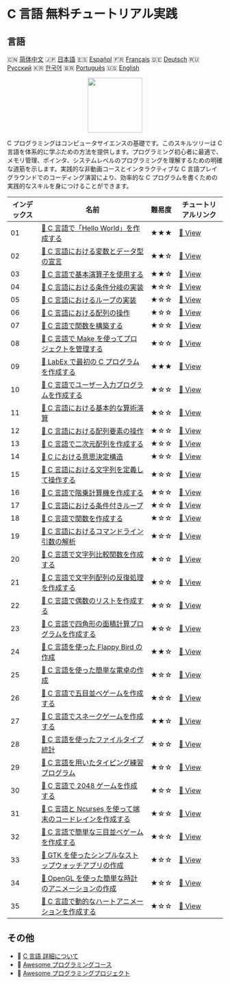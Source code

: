 # C 言語 無料チュートリアル実践

## 言語

🇨🇳 [简体中文](README_zh.md) 🇯🇵 [日本語](README_ja.md) 🇪🇸 [Español](README_es.md) 🇫🇷 [Français](README_fr.md) 🇩🇪 [Deutsch](README_de.md) 🇷🇺 [Русский](README_ru.md) 🇰🇷 [한국어](README_ko.md) 🇧🇷 [Português](README_pt.md) 🇺🇸 [English](README.md) 

<div align="center">
<img width="128px" src="https://file.labex.io/path/GAbMWgBPUOxV.png">
</div>

C プログラミングはコンピュータサイエンスの基礎です。このスキルツリーは C 言語を体系的に学ぶための方法を提供します。プログラミング初心者に最適で、メモリ管理、ポインタ、システムレベルのプログラミングを理解するための明確な道筋を示します。実践的な非動画コースとインタラクティブな C 言語プレイグラウンドでのコーディング演習により、効率的な C プログラムを書くための実践的なスキルを身につけることができます。

|   インデックス | 名前                                                                                                                                              | 難易度   | チュートリアルリンク                                                                             |
|----------------|---------------------------------------------------------------------------------------------------------------------------------------------------|----------|--------------------------------------------------------------------------------------------------|
|             01 | [📖 C 言語で「Hello World」を作成する](https://labex.io/ja/tutorials/c-create-hello-world-in-c-438286)                                            | ★★★      | [🔗 View](https://labex.io/ja/tutorials/c-create-hello-world-in-c-438286)                        |
|             02 | [📖 C 言語における変数とデータ型の宣言](https://labex.io/ja/tutorials/c-declare-variables-and-data-types-in-c-438287)                             | ★★☆      | [🔗 View](https://labex.io/ja/tutorials/c-declare-variables-and-data-types-in-c-438287)          |
|             03 | [📖 C 言語で基本演算子を使用する](https://labex.io/ja/tutorials/c-use-basic-operators-in-c-438288)                                                | ★★☆      | [🔗 View](https://labex.io/ja/tutorials/c-use-basic-operators-in-c-438288)                       |
|             04 | [📖 C 言語における条件分岐の実装](https://labex.io/ja/tutorials/c-implement-conditionals-in-c-438331)                                             | ★☆☆      | [🔗 View](https://labex.io/ja/tutorials/c-implement-conditionals-in-c-438331)                    |
|             05 | [📖 C 言語におけるループの実装](https://labex.io/ja/tutorials/c-implement-loops-in-c-438332)                                                      | ★☆☆      | [🔗 View](https://labex.io/ja/tutorials/c-implement-loops-in-c-438332)                           |
|             06 | [📖 C 言語における配列の操作](https://labex.io/ja/tutorials/c-handle-arrays-in-c-438330)                                                          | ★☆☆      | [🔗 View](https://labex.io/ja/tutorials/c-handle-arrays-in-c-438330)                             |
|             07 | [📖 C 言語で関数を構築する](https://labex.io/ja/tutorials/c-build-functions-in-c-438329)                                                          | ★☆☆      | [🔗 View](https://labex.io/ja/tutorials/c-build-functions-in-c-438329)                           |
|             08 | [📖 C 言語で Make を使ってプロジェクトを管理する](https://labex.io/ja/tutorials/c-manage-projects-with-make-in-c-438333)                          | ★☆☆      | [🔗 View](https://labex.io/ja/tutorials/c-manage-projects-with-make-in-c-438333)                 |
|             09 | [📖 LabEx で最初の C プログラムを作成する](https://labex.io/ja/tutorials/c-create-your-first-c-program-in-labex-438241)                           | ★★★      | [🔗 View](https://labex.io/ja/tutorials/c-create-your-first-c-program-in-labex-438241)           |
|             10 | [📖 C 言語でユーザー入力プログラムを作成する](https://labex.io/ja/tutorials/c-create-user-input-program-in-c-438242)                              | ★☆☆      | [🔗 View](https://labex.io/ja/tutorials/c-create-user-input-program-in-c-438242)                 |
|             11 | [📖 C 言語における基本的な算術演算](https://labex.io/ja/tutorials/c-basic-arithmetic-operations-in-c-438262)                                      | ★☆☆      | [🔗 View](https://labex.io/ja/tutorials/c-basic-arithmetic-operations-in-c-438262)               |
|             12 | [📖 C 言語における配列要素の操作](https://labex.io/ja/tutorials/c-manipulate-array-elements-in-c-438261)                                          | ★☆☆      | [🔗 View](https://labex.io/ja/tutorials/c-manipulate-array-elements-in-c-438261)                 |
|             13 | [📖 C 言語で二次元配列を作成する](https://labex.io/ja/tutorials/c-create-two-dimensional-arrays-in-c-438259)                                      | ★☆☆      | [🔗 View](https://labex.io/ja/tutorials/c-create-two-dimensional-arrays-in-c-438259)             |
|             14 | [📖 C における意思決定構造](https://labex.io/ja/tutorials/c-decision-making-structures-in-c-438255)                                               | ★☆☆      | [🔗 View](https://labex.io/ja/tutorials/c-decision-making-structures-in-c-438255)                |
|             15 | [📖 C 言語における文字列を定義して操作する](https://labex.io/ja/tutorials/c-strings-and-manipulate-them-in-c-438258)                              | ★☆☆      | [🔗 View](https://labex.io/ja/tutorials/c-strings-and-manipulate-them-in-c-438258)               |
|             16 | [📖 C 言語で階乗計算機を作成する](https://labex.io/ja/tutorials/c-create-factorial-calculator-in-c-438256)                                        | ★☆☆      | [🔗 View](https://labex.io/ja/tutorials/c-create-factorial-calculator-in-c-438256)               |
|             17 | [📖 C 言語における条件付きループ](https://labex.io/ja/tutorials/c-conditional-loops-in-c-438260)                                                  | ★☆☆      | [🔗 View](https://labex.io/ja/tutorials/c-conditional-loops-in-c-438260)                         |
|             18 | [📖 C 言語で関数を作成する](https://labex.io/ja/tutorials/c-create-functions-in-c-438257)                                                         | ★☆☆      | [🔗 View](https://labex.io/ja/tutorials/c-create-functions-in-c-438257)                          |
|             19 | [📖 C 言語におけるコマンドライン引数の解析](https://labex.io/ja/tutorials/c-parse-command-line-arguments-in-c-438243)                             | ★☆☆      | [🔗 View](https://labex.io/ja/tutorials/c-parse-command-line-arguments-in-c-438243)              |
|             20 | [📖 C 言語で文字列比較関数を作成する](https://labex.io/ja/tutorials/c-create-string-comparison-functions-in-c-438244)                             | ★☆☆      | [🔗 View](https://labex.io/ja/tutorials/c-create-string-comparison-functions-in-c-438244)        |
|             21 | [📖 C 言語で文字列配列の反復処理を作成する](https://labex.io/ja/tutorials/c-create-string-array-iterators-in-c-438245)                            | ★☆☆      | [🔗 View](https://labex.io/ja/tutorials/c-create-string-array-iterators-in-c-438245)             |
|             22 | [📖 C 言語で偶数のリストを作成する](https://labex.io/ja/tutorials/c-create-even-numbers-list-in-c-438246)                                         | ★☆☆      | [🔗 View](https://labex.io/ja/tutorials/c-create-even-numbers-list-in-c-438246)                  |
|             23 | [📖 C 言語で四角形の面積計算プログラムを作成する](https://labex.io/ja/tutorials/c-create-a-rectangle-area-calculator-in-c-438247)                 | ★☆☆      | [🔗 View](https://labex.io/ja/tutorials/c-create-a-rectangle-area-calculator-in-c-438247)        |
|             24 | [📖 C 言語を使った Flappy Bird の作成](https://labex.io/ja/tutorials/c-building-flappy-bird-using-c-298823)                                       | ★★☆      | [🔗 View](https://labex.io/ja/tutorials/c-building-flappy-bird-using-c-298823)                   |
|             25 | [📖 C 言語を使った簡単な電卓の作成](https://labex.io/ja/tutorials/c-making-a-simple-calculator-using-c-298833)                                    | ★☆☆      | [🔗 View](https://labex.io/ja/tutorials/c-making-a-simple-calculator-using-c-298833)             |
|             26 | [📖 C 言語で五目並べゲームを作成する](https://labex.io/ja/tutorials/c-creating-a-gomoku-game-in-c-298828)                                         | ★☆☆      | [🔗 View](https://labex.io/ja/tutorials/c-creating-a-gomoku-game-in-c-298828)                    |
|             27 | [📖 C 言語でスネークゲームを作成する](https://labex.io/ja/tutorials/c-creating-a-snake-game-in-c-298831)                                          | ★★☆      | [🔗 View](https://labex.io/ja/tutorials/c-creating-a-snake-game-in-c-298831)                     |
|             28 | [📖 C 言語を使ったファイルタイプ統計](https://labex.io/ja/tutorials/c-file-type-statistics-using-c-298832)                                        | ★☆☆      | [🔗 View](https://labex.io/ja/tutorials/c-file-type-statistics-using-c-298832)                   |
|             29 | [📖 C 言語を用いたタイピング練習プログラム](https://labex.io/ja/tutorials/c-typing-practice-program-using-c-298834)                               | ★☆☆      | [🔗 View](https://labex.io/ja/tutorials/c-typing-practice-program-using-c-298834)                |
|             30 | [📖 C 言語で 2048 ゲームを作成する](https://labex.io/ja/tutorials/c-creating-a-2048-game-in-c-298825)                                             | ★☆☆      | [🔗 View](https://labex.io/ja/tutorials/c-creating-a-2048-game-in-c-298825)                      |
|             31 | [📖 C 言語と Ncurses を使って端末のコードレインを作成する](https://labex.io/ja/tutorials/c-creating-terminal-code-rain-with-c-and-ncurses-298826) | ★☆☆      | [🔗 View](https://labex.io/ja/tutorials/c-creating-terminal-code-rain-with-c-and-ncurses-298826) |
|             32 | [📖 C 言語で簡単な三目並べゲームを作成する](https://labex.io/ja/tutorials/c-creating-a-simple-tic-tac-toe-game-in-c-298830)                       | ★☆☆      | [🔗 View](https://labex.io/ja/tutorials/c-creating-a-simple-tic-tac-toe-game-in-c-298830)        |
|             33 | [📖 GTK を使ったシンプルなストップウォッチアプリの作成](https://labex.io/ja/tutorials/c-create-a-simple-stopwatch-app-using-gtk-298824)           | ★☆☆      | [🔗 View](https://labex.io/ja/tutorials/c-create-a-simple-stopwatch-app-using-gtk-298824)        |
|             34 | [📖 OpenGL を使った簡単な時計のアニメーションの作成](https://labex.io/ja/tutorials/c-creating-a-simple-clock-animation-using-opengl-298829)       | ★☆☆      | [🔗 View](https://labex.io/ja/tutorials/c-creating-a-simple-clock-animation-using-opengl-298829) |
|             35 | [📖 C 言語で動的なハートアニメーションを作成する](https://labex.io/ja/tutorials/c-creating-a-dynamic-heart-animation-with-c-298827)               | ★☆☆      | [🔗 View](https://labex.io/ja/tutorials/c-creating-a-dynamic-heart-animation-with-c-298827)      |

## その他

- 🔗 [C 言語 詳細について](https://labex.io/ja/skilltrees/c)
- 🔗 [Awesome プログラミングコース](https://github.com/labex-labs/awesome-programming-courses)
- 🔗 [Awesome プログラミングプロジェクト](https://github.com/labex-labs/awesome-programming-projects)

